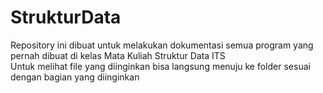 # StrukturData
Repository ini dibuat untuk melakukan dokumentasi semua program yang pernah dibuat di kelas Mata Kuliah Struktur Data ITS    
Untuk melihat file yang diinginkan bisa langsung menuju ke folder sesuai dengan bagian yang diinginkan
